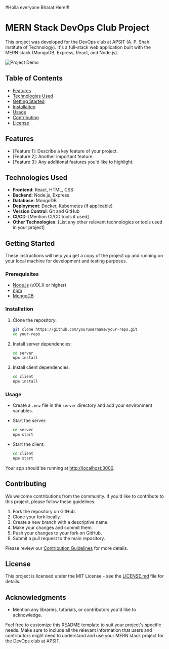 #Holla everyone Bharat Here!!!
# MERN Stack DevOps Club Project

This project was developed for the DevOps club at APSIT (A. P. Shah Institute of Technology). It's a full-stack web application built with the MERN stack (MongoDB, Express, React, and Node.js). 

![Project Demo](demo.gif) <!-- You can replace this with a link or embed your project demo -->

## Table of Contents

- [Features](#features)
- [Technologies Used](#technologies-used)
- [Getting Started](#getting-started)
- [Installation](#installation)
- [Usage](#usage)
- [Contributing](#contributing)
- [License](#license)

## Features

- [Feature 1]: Describe a key feature of your project.
- [Feature 2]: Another important feature.
- [Feature 3]: Any additional features you'd like to highlight.

## Technologies Used

- **Frontend**: React, HTML, CSS
- **Backend**: Node.js, Express
- **Database**: MongoDB
- **Deployment**: Docker, Kubernetes (if applicable)
- **Version Control**: Git and GitHub
- **CI/CD**: [Mention CI/CD tools if used]
- **Other Technologies**: [List any other relevant technologies or tools used in your project]

## Getting Started

These instructions will help you get a copy of the project up and running on your local machine for development and testing purposes.

### Prerequisites

- [Node.js](https://nodejs.org/) (vXX.X or higher)
- [npm](https://www.npmjs.com/)
- [MongoDB](https://www.mongodb.com/)

### Installation

1. Clone the repository:

   ```bash
   git clone https://github.com/yourusername/your-repo.git
   cd your-repo
   ```

2. Install server dependencies:

   ```bash
   cd server
   npm install
   ```

3. Install client dependencies:

   ```bash
   cd client
   npm install
   ```

### Usage

- Create a `.env` file in the `server` directory and add your environment variables.
- Start the server:

  ```bash
  cd server
  npm start
  ```

- Start the client:

  ```bash
  cd client
  npm start
  ```

Your app should be running at [http://localhost:3000](http://localhost:3000).

## Contributing

We welcome contributions from the community. If you'd like to contribute to this project, please follow these guidelines:

1. Fork the repository on GitHub.
2. Clone your fork locally.
3. Create a new branch with a descriptive name.
4. Make your changes and commit them.
5. Push your changes to your fork on GitHub.
6. Submit a pull request to the main repository.

Please review our [Contribution Guidelines](CONTRIBUTING.md) for more details.

## License

This project is licensed under the MIT License - see the [LICENSE.md](LICENSE.md) file for details.

## Acknowledgments

- Mention any libraries, tutorials, or contributors you'd like to acknowledge.

Feel free to customize this README template to suit your project's specific needs. Make sure to include all the relevant information that users and contributors might need to understand and use your MERN stack project for the DevOps club at APSIT.

